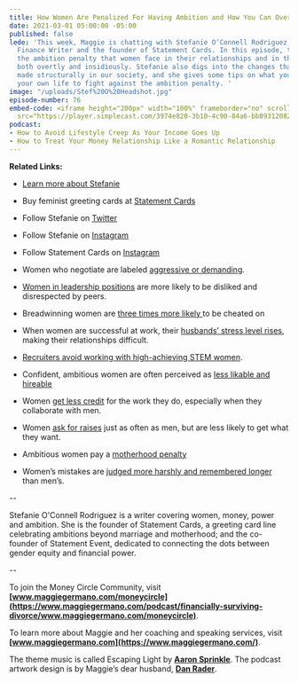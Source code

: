 ```yaml
---
title: How Women Are Penalized For Having Ambition and How You Can Overcome It
date: 2021-03-01 05:00:00 -05:00
published: false
lede: 'This week, Maggie is chatting with Stefanie O’Connell Rodriguez, who is a Personal
  Finance Writer and the founder of Statement Cards. In this episode, they chat about
  the ambition penalty that women face in their relationships and in the workplace,
  both overtly and insidiously. Stefanie also digs into the changes that need to be
  made structurally in our society, and she gives some tips on what you can do in
  your own life to fight against the ambition penalty. '
image: "/uploads/Stef%20O%20Headshot.jpg"
episode-number: 76
embed-code: <iframe height="200px" width="100%" frameborder="no" scrolling="no" seamless
  src="https://player.simplecast.com/3974e820-3b10-4c90-84a6-bb0931208239?dark=false"></iframe>
podcast:
- How to Avoid Lifestyle Creep As Your Income Goes Up
- How to Treat Your Money Relationship Like a Romantic Relationship
---
```


**Related Links:**

* [Learn more about Stefanie](https://stefanieoconnell.com/)

* Buy feminist greeting cards at [Statement Cards](https://stefanieoconnell.com/statement-cards)

* Follow Stefanie on [Twitter](https://twitter.com/stefanieoconnel)

* Follow Stefanie on [Instagram](https://www.instagram.com/stefanieoconnell/)

* Follow Statement Cards on [Instagram](https://www.instagram.com/statementcards/)

* Women who negotiate are labeled [aggressive or demanding](https://wappp.hks.harvard.edu/files/wappp/files/social_incentives_for_gender_differences_in_the_propensity_to_initiate_negotiations-_sometimes_it_does_hurt_to_ask_0.pdf).

* [Women in leadership positions](https://www.sciencedirect.com/science/article/abs/pii/S0022103111002514) are more likely to be disliked and disrespected by peers.

* Breadwinning women are [three times more likely ](https://journals.sagepub.com/doi/abs/10.1177/0003122415579989)to be cheated on

* When women are successful at work, their [husbands’ stress level rises](https://www.sciencedaily.com/releases/2019/11/191119105549.htm#:\~:text=of%20household%20income-,Study%20of%20US%20data%20shows%20persistent%20social%20norms%20about,can%20harm%20men's%20mental%20health&text=Summary%3A,wages%20rise%20beyond%20that%20point.), making their relationships difficult.

* [Recruiters avoid working with high-achieving STEM women](https://journals.sagepub.com/doi/full/10.1177/0003122418762291).

* Confident, ambitious women are often perceived as [less likable and hireable](https://spssi.onlinelibrary.wiley.com/doi/abs/10.1111/0022-4537.00239)

* Women [get less credit](https://hbr.org/2016/02/proof-that-women-get-less-credit-for-teamwork) for the work they do, especially when they collaborate with men.

* Women [ask for raises](https://onlinelibrary.wiley.com/doi/abs/10.1111/irel.12214) just as often as men, but are less likely to get what they want.

* Ambitious women pay a [motherhood penalty](http://gap.hks.harvard.edu/getting-job-there-motherhood-penalty)

* Women’s mistakes are [judged more harshly and remembered longer](https://fairygodboss.com/articles/women-are-judged-more-harshly-than-men-when-they-make-a-mistake-heres-proof) than men’s.

--

Stefanie O'Connell Rodriguez is a writer covering women, money, power and ambition. She is the founder of Statement Cards, a greeting card line celebrating ambitions beyond marriage and motherhood; and the co-founder of Statement Event, dedicated to connecting the dots between gender equity and financial power.

--

To join the Money Circle Community, visit **[www.maggiegermano.com/moneycircle](https://www.maggiegermano.com/podcast/financially-surviving-divorce/www.maggiegermano.com/moneycircle)**.

To learn more about Maggie and her coaching and speaking services, visit **[www.maggiegermano.com](https://www.maggiegermano.com/)**.

The theme music is called Escaping Light by **[Aaron Sprinkle](http://aaronsprinklemusic.com/)**. The podcast artwork design is by Maggie’s dear husband, **[Dan Rader](https://danrdesign.com/)**.